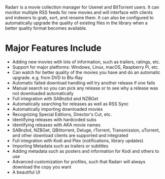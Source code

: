 <Slide>
    <Image appId="radarr" path="metadata/screenshot.png" />
</Slide>


Radarr is a movie collection manager for Usenet and BitTorrent users. It can monitor multiple RSS feeds for new movies and will interface with clients and indexers to grab, sort, and rename them. It can also be configured to automatically upgrade the quality of existing files in the library when a better quality format becomes available.

# Major Features Include

- Adding new movies with lots of information, such as trailers, ratings, etc.
- Support for major platforms: Windows, Linux, macOS, Raspberry Pi, etc.
- Can watch for better quality of the movies you have and do an automatic upgrade. e.g. from DVD to Blu-Ray
- Automatic failed download handling will try another release if one fails
- Manual search so you can pick any release or to see why a release was not downloaded automatically
- Full integration with SABnzbd and NZBGet
- Automatically searching for releases as well as RSS Sync
- Automatically importing downloaded movies
- Recognizing Special Editions, Director's Cut, etc.
- Identifying releases with hardcoded subs
- Identifying releases with AKA movie names
- SABnzbd, NZBGet, QBittorrent, Deluge, rTorrent, Transmission, uTorrent, and other download clients are supported and integrated
- Full integration with Kodi and Plex (notifications, library updates)
- Importing Metadata such as trailers or subtitles
- Adding metadata such as posters and information for Kodi and others to use
- Advanced customization for profiles, such that Radarr will always download the copy you want
- A beautiful UI
